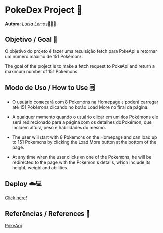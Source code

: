 # PokeDex Project 💼

**Autora**: [*Luísa Lemos*👩🏻‍💻](https://github.com/Luisaphysics22) <br>


## Objetivo / Goal 🎯

O objetivo do projeto é fazer uma requisição fetch para PokeApi e retornar um número máximo de 151 Pokémons.

The goal of the project is to make a fetch request to PokeApi and return a maximum number of 151 Pokemons.

## Modo de Uso / How to Use 🗒️
- O usuário começará com 8 Pokemóns na Homepage e poderá carregar até 151 Pokémons clicando no botão Load More no final da página.
- A qualquer momento quando o usuário clicar em um dos Pokémons ele será redirecionado para a página com os detalhes do Pokémon, que incluem altura, peso e habilidades do mesmo.

- The user will start with 8 Pokemons on the Homepage and can load up to 151 Pokemons by clicking the Load More button at the bottom of the page.
- At any time when the user clicks on one of the Pokemons, he will be redirected to the page with the Pokemon's details, which include its height, weight and abilities.

## Deploy ☁️💻
   
[Click here!](https://luisa-pokedex-git-main-luisa-lemos-teixeiras-projects.vercel.app/)

## Referências / References 📑
[PokeApi](https://pokeapi.co/)
